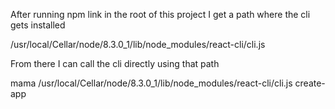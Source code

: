 After running npm link in the root of this project I get a path where the cli gets installed


/usr/local/Cellar/node/8.3.0_1/lib/node_modules/react-cli/cli.js


From there I can call the cli directly using that path

 mama
/usr/local/Cellar/node/8.3.0_1/lib/node_modules/react-cli/cli.js create-app
